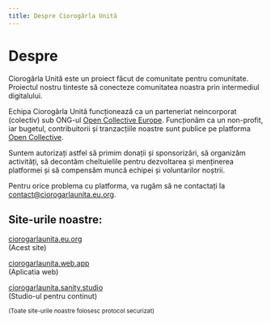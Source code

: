 ```yaml
---
title: Despre Ciorogârla Unită
---
```


# Despre

Ciorogârla Unită este un proiect făcut de comunitate
pentru comunitate. Proiectul nostru tinteste să conecteze
comunitatea noastra prin intermediul digitalului.

Echipa Ciorogârla Unită funcționează ca
un parteneriat neincorporat (colectiv) sub ONG-ul
[Open Collective Europe](https://oceurope.org). Funcționăm
ca un non-profit, iar bugetul, contribuitorii și tranzacțiile
noastre sunt publice pe platforma [Open Collective](https://opencollective.com/ciorogarlaunita).

Suntem autorizați astfel să primim donații și sponsorizări,
să organizăm activități, să decontăm
cheltuielile pentru dezvoltarea și menținerea platformei și
să compensăm muncă echipei și voluntarilor noștrii.

Pentru orice problema cu platforma, va rugăm să ne contactați
la [contact@ciorogarlaunita.eu.org](mailto:contact@ciorogarlaunita.eu.org).

## Site-urile noastre:

[ciorogarlaunita.eu.org](https://ciorogarlaunita.eu.org)\
(Acest site)

[ciorogarlaunita.web.app](https://ciorogarlaunita.web.app)\
(Aplicatia web)

[ciorogarlaunita.sanity.studio](https://ciorogarlaunita.sanity.studio)\
(Studio-ul pentru continut)

<sub>(Toate site-urile noastre folosesc protocol securizat)</sub>
